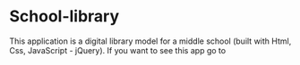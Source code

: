 # School-library
This application is a digital library model for a middle school (built with Html, Css, JavaScript - jQuery). If you want to see this app go to
